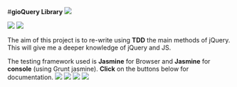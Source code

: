 #**gioQuery Library**
<img src = https://img.shields.io/badge/ONGOING-project-orange.svg>
<div class="pics">
<img src= http://www.paulund.co.uk/wp-content/uploads/2014/06/jquery-logo1.png>
<img src= http://xitrus.es/blog/imgs/vnll.jpg>
</div>

The aim of this project is to re-write using **TDD** the main methods of jQuery. This will give me a deeper knowledge of jQuery and JS.

The testing framework used is **Jasmine** for Browser and **Jasmine** for **console** (using Grunt jasmine). __Click__ on the buttons below for documentation.
[<img src= https://img.shields.io/badge/jQuery-JS-blue.svg>](http://api.jquery.com/)
[<img src=https://img.shields.io/badge/Jasmine-TDD-ff69b4.svg>](http://jasmine.github.io/2.0/introduction.html)
[<img src=https://img.shields.io/badge/Jasmine-Matchers-green.svg>](https://github.com/JamieMason/Jasmine-Matchers)
[<img src= https://img.shields.io/badge/Vanilla-JS-yellow.svg>](http://vanilla-js.com/)
